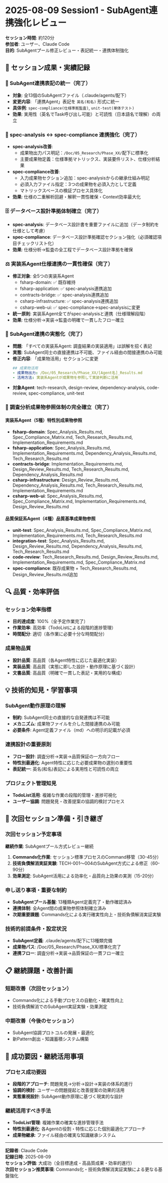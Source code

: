 # 2025-08-09 Session1 - SubAgent連携強化レビュー

**セッション時間**: 約120分  
**参加者**: ユーザー、Claude Code  
**目的**: SubAgentプール修正レビュー・表記統一・連携体制強化

## 🎯 セッション成果・実績記録

### 🔧 SubAgent連携表記の統一（完了）
- **対象**: 全13個のSubAgentファイル（.claude/agents/配下）
- **変更内容**: 「連携Agent」表記を `英名(和名)` 形式に統一
- **具体例**: `spec-compliance(仕様準拠監査)`, `unit-test(単体テスト)`
- **効果**: 実用性（英名でTask呼び出し可能）と可読性（日本語名で理解）の両立

### 🔄 spec-analysis ↔ spec-compliance 連携強化（完了）
- **spec-analysis改善**:
  - 成果物出力パス明記：`/Doc/05_Research/Phase_XX/`配下に標準化
  - 主要成果物定義：仕様準拠マトリックス、実装要件リスト、仕様分析結果
- **spec-compliance改善**:
  - 入力成果物セクション追加：spec-analysisからの継承仕組み明記
  - 必須入力ファイル指定：3つの成果物を必須入力として定義
  - マトリックスベースの検証プロセス具体化
- **効果**: 仕様の二重解析回避・解釈一貫性確保・Context効率最大化

### 🗄️ データベース設計準拠体制確立（完了）
- **spec-analysis**: データベース設計書を重要ファイルに追加（データ制約を仕様として考慮）
- **spec-compliance**: データベース設計準拠確認セクション強化（必須確認項目チェックリスト化）
- **効果**: 仕様分析→監査の全工程でデータベース設計準拠を確保

### ⚖️ 実装系Agent仕様連携の一貫性確保（完了）
- **修正対象**: 全5つの実装系Agent
  - fsharp-domain: ✅ 既存維持
  - fsharp-application: ✅ spec-analysis連携追加
  - contracts-bridge: ✅ spec-analysis連携追加
  - csharp-infrastructure: ✅ spec-analysis連携追加
  - csharp-web-ui: ✅ spec-compliance→spec-analysisに変更
- **統一原則**: 実装系Agent全てがspec-analysisと連携（仕様理解段階）
- **効果**: 仕様分析→実装→監査の明確で一貫したフロー確立

### 📁 SubAgent連携の実態化（完了）
- **問題**: 「すべての実装系Agent: 調査結果の実装適用」は誤解を招く表記
- **実態**: SubAgent同士の直接連携は不可能、ファイル経由の間接連携のみ可能
- **修正内容**: 「成果物活用」セクションに変更
  ```yaml
  ## 成果物活用
  - 成果物出力: /Doc/05_Research/Phase_XX/[Agent名]_Results.md
  - 活用方法: 実装系Agentが成果物を参照して実装判断に活用
  ```
- **対象Agent**: tech-research, design-review, dependency-analysis, code-review, spec-compliance, unit-test

### 🔗 調査分析成果物参照体制の完全確立（完了）

#### 実装系Agent（5種）特性別成果物参照
- **fsharp-domain**: Spec_Analysis_Results.md, Spec_Compliance_Matrix.md, Tech_Research_Results.md, Implementation_Requirements.md
- **fsharp-application**: Spec_Analysis_Results.md, Implementation_Requirements.md, Dependency_Analysis_Results.md, Tech_Research_Results.md
- **contracts-bridge**: Implementation_Requirements.md, Design_Review_Results.md, Tech_Research_Results.md, Dependency_Analysis_Results.md
- **csharp-infrastructure**: Design_Review_Results.md, Dependency_Analysis_Results.md, Tech_Research_Results.md, Implementation_Requirements.md
- **csharp-web-ui**: Spec_Analysis_Results.md, Spec_Compliance_Matrix.md, Implementation_Requirements.md, Design_Review_Results.md

#### 品質保証系Agent（4種）品質基準成果物参照
- **unit-test**: Spec_Analysis_Results.md, Spec_Compliance_Matrix.md, Implementation_Requirements.md, Tech_Research_Results.md
- **integration-test**: Spec_Analysis_Results.md, Design_Review_Results.md, Dependency_Analysis_Results.md, Tech_Research_Results.md
- **code-review**: Tech_Research_Results.md, Design_Review_Results.md, Implementation_Requirements.md, Spec_Compliance_Matrix.md
- **spec-compliance**: 既存成果物 + Tech_Research_Results.md, Design_Review_Results.md追加

## 🔍 品質・効率評価

### セッション効率指標
- **目的達成度**: 100%（全予定作業完了）
- **作業効率**: 高効率（TodoListによる段階的進捗管理）
- **時間配分**: 適切（各作業に必要十分な時間配分）

### 成果物品質
- **設計品質**: 高品質（各Agent特性に応じた最適化実装）
- **実装品質**: 高品質（実態に即した設計・動作原理に基づく設計）
- **文書品質**: 高品質（明確で一貫した表記・実用的な構成）

## 💡 技術的知見・学習事項

### SubAgent動作原理の理解
- **制約**: SubAgent同士の直接的な自発連携は不可能
- **メカニズム**: 成果物ファイルを介した間接連携のみ可能
- **必要条件**: Agent定義ファイル（md）への明示的記載が必須

### 連携設計の重要原則
- **フロー設計**: 調査分析→実装→品質保証の一方向フロー
- **特性別最適化**: Agent特性に応じた必要成果物の選別の重要性
- **表記統一**: 英名(和名)表記による実用性と可読性の両立

### プロジェクト管理知見
- **TodoList活用**: 複雑な作業の段階的管理・進捗可視化
- **ユーザー協調**: 問題発見・改善提案の協調的検討プロセス

## 🚀 次回セッション準備・引き継ぎ

### 次回セッション予定事項
**継続作業**: SubAgentプール方式レビュー継続
1. **Commands化作業**: セッション標準プロセスのCommand移管（30-45分）
2. **技術負債解消実証実験**: TECH-001～004のSubAgent方式による修正（60-90分）
3. **効果測定**: SubAgent活用による効率化・品質向上効果の実測（15-20分）

### 申し送り事項・重要な制約
- **SubAgentプール基盤**: 13種類Agent定義完了・動作確認済み
- **連携体制**: 全Agent間の成果物参照体制確立済み
- **次期重要課題**: Commands化による実行確実性向上・技術負債解消実証実験

### 技術的前提条件・設定状況
- **SubAgent定義**: .claude/agents/配下に13種類完備
- **成果物パス**: /Doc/05_Research/Phase_XX/標準化完了
- **連携フロー**: 調査分析→実装→品質保証の一貫フロー確立

## 📋 継続課題・改善計画

### 短期改善（次回セッション）
- Commands化による手動プロセスの自動化・確実性向上
- 技術負債解消でのSubAgent実証実験・効果測定

### 中期改善（今後のセッション）
- SubAgent協調プロトコルの発展・最適化
- 新Pattern創出・知識蓄積システム構築

## 🎯 成功要因・継続活用事項

### プロセス成功要因
- **段階的アプローチ**: 問題発見→分析→設計→実装の体系的進行
- **協調的検討**: ユーザーの問題提起と改善提案の効果的活用
- **実態重視設計**: SubAgent動作原理に基づく現実的な設計

### 継続活用すべき手法
- **TodoList管理**: 複雑作業の確実な進捗管理手法
- **特性別最適化**: 各Agentの役割・特性に応じた個別最適化アプローチ
- **成果物継承**: ファイル経由の確実な知識継承システム

---

**記録者**: Claude Code  
**記録日時**: 2025-08-09  
**セッション評価**: 大成功（全目標達成・高品質成果・効率的進行）  
**次回セッション推奨事項**: Commands化・技術負債解消実証実験による更なる基盤強化